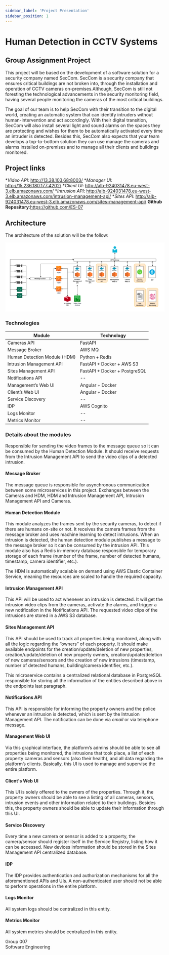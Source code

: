 ```yaml
---
sidebar_label: 'Project Presentation'
sidebar_position: 1
---
```


# Human Detection in CCTV Systems

## Group Assignment Project


This project will be based on the development of a software solution for a security company named
SecCom. SecCom is a security company that ensures critical buildings are not broken into, through the
installation and operation of CCTV cameras on-premises.Although, SecCom is still not foresting the technological advancements in the security monitoring field, having several people monitoring the cameras of the most critical buildings.

The goal of our team is to help SecCom with their transition to the digital world, creating an
automatic system that can identify intruders without human-intervention and act accordingly.
With their digital transition, SecCom will also install several light and sound alarms on the spaces
they are protecting and wishes for them to be automatically activated every time an intruder is
detected. Besides this, SecCom also expects that your team develops a top-to-bottom solution they
can use manage the cameras and alarms installed on-premises and to manage all their clients and
buildings monitored.

## Project links

**Video API*: http://13.38.103.68:8003/
**Manager UI*: http://15.236.180.177:4202/
**Client UI*: http://alb-924031478.eu-west-3.elb.amazonaws.com/
**Intrusion API*: http://alb-924031478.eu-west-3.elb.amazonaws.com/intrusion-management-api/
**Sites API*: http://alb-924031478.eu-west-3.elb.amazonaws.com/sites-management-api/
**Github Repository**:https://github.com/ES-07


## Architecture

The architecture of the solution will be the follow: 

![Architecture](../static/img/architecture.png)

### Technologies
| Module | Technology |
| --- | --- |
| Cameras API | FastAPI  |
| Message Broker | AWS MQ |
| Human Detection Module (HDM) | Python + Redis |
| Intrusion Management API | FastAPI + Docker + AWS S3 |
| Sites Management API | FastAPI + Docker + PostgreSQL |
| Notifications API | --  |
| Management’s Web UI | Angular + Docker |
| Client’s Web UI | Angular + Docker |
| Service Discovery | -- |
| IDP | AWS Cognito |
| Logs Monitor | -- |
| Metrics Monitor | -- |


### Details about the modules 
Responsible for sending the video frames to the message queue so it can be consumed by the Human Detection Module. It should receive requests from the Intrusion Management API to send the video clips of a detected intrusion.


#### **Message Broker**

The message queue is responsible for asynchronous communication between some microservices in this project.
Exchanges between the Cameras and HDM, HDM and Intrusion Management API, Intrusion Management API and Cameras.


#### **Human Detection Module**

This module analyzes the frames sent by the security cameras, to detect if there are humans on-site or not. It receives the camera frames from the message broker and uses machine learning to detect intrusions. When an intrusion is detected, the human detection module publishes a message to the message broker so it can be consumed by the intrusion API. This module also has a Redis in-memory database responsible for temporary storage of each frame (number of the frame, number of detected humans, timestamp, camera identifier, etc.).

The HDM is automatically scalable on demand using AWS Elastic Container Service, meaning the resources are scaled to handle the required capacity.


#### **Intrusion Management API**

This API will be used to act whenever an intrusion is detected. It will get the intrusion video clips from the cameras, activate the alarms, and trigger a new notification in the Notifications API. The requested video clips of the intrusions are stored in a AWS S3 database. 


#### **Sites Management API**

This API should be used to track all properties being monitored, along with all the logic regarding the “owners” of each property. It should make available endpoints for the creation/update/deletion of new properties, creation/update/deletion of new property owners, creation/update/deletion of new cameras/sensors and the creation of new intrusions (timestamp, number of detected humans, building/camera identifier, etc.).

This microservice contains a centralized relational database in PostgreSQL responsible for storing all the information of the entities described above in the endpoints last paragraph.


#### **Notifications API**

This API is responsible for informing the property owners and the police whenever an intrusion is detected, which is sent by the Intrusion Management API. The notification can be done via *email* or via telephone message. 


#### **Management Web UI**

Via this graphical interface, the platform’s admins should be able to see all properties being monitored, the intrusions that took place, a list of each property cameras and sensors (also their health), and all data regarding the platform’s clients. Basically, this UI is used to manage and supervise the entire platform.


#### **Client's Web UI**

This UI is solely offered to the owners of the properties. Through it, the property owners should be able to see a listing of all cameras, sensors, intrusion events and other information related to their buildings. Besides this, the property owners should be able to update their information through this UI.


#### **Service Discovery**

Every time a new camera or sensor is added to a property, the camera/sensor should register itself in the Service Registry, listing how it can be accessed. New devices information should be stored in the Sites Management API centralized database.


#### **IDP**

The IDP provides authentication and authorization mechanisms for all the aforementioned APIs and UIs. A non-authenticated user should not be able to perform operations in the entire platform.


#### **Logs Monitor**

All system logs should be centralized in this entity.


#### **Metrics Monitor**

All system metrics should be centralized in this entity.


Group 007<br/> 
Software Engineering